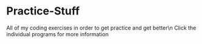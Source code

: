 # Practice-Stuff
All of my coding exercises in order to get practice and get better\n
Click the individual programs for more information
